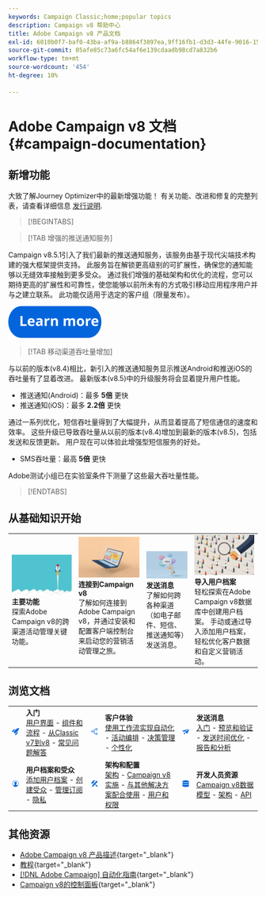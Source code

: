 ```yaml
---
keywords: Campaign Classic;home;popular topics
description: Campaign v8 帮助中心
title: Adobe Campaign v8 产品文档
exl-id: 6010b0f7-baf0-43ba-af9a-b8864f3897ea,9ff16fb1-d3d3-44fe-9016-15abffdbc74e
source-git-commit: 05afe85c73a6fc54af6e139cdaadb98cd7a832b6
workflow-type: tm+mt
source-wordcount: '454'
ht-degree: 10%

---
```


# Adobe Campaign v8 文档 {#campaign-documentation}

<!--![](assets/banner-documentationv8.png) -->

## 新增功能

大致了解Journey Optimizer中的最新增强功能！ 有关功能、改进和修复的完整列表，请查看详细信息 [发行说明](start/release-notes.md).

>[!BEGINTABS]

>[!TAB 增强的推送通知服务]

Campaign v8.5.1引入了我们最新的推送通知服务，该服务由基于现代尖端技术构建的强大框架提供支持。 此服务旨在解锁更高级别的可扩展性，确保您的通知能够以无缝效率接触到更多受众。 通过我们增强的基础架构和优化的流程，您可以期待更高的扩展性和可靠性，使您能够以前所未有的方式吸引移动应用程序用户并与之建立联系。 此功能仅适用于选定的客户组（限量发布）。

[![图像](assets/do-not-localize/learn-more-button.svg)](send/push-data-collection.md)

>[!TAB 移动渠道吞吐量增加]

与以前的版本(v8.4)相比，新引入的推送通知服务显示推送Android和推送iOS的吞吐量有了显着改进。 最新版本(v8.5)中的升级服务将会显着提升用户性能。

* 推送通知(Android)：最多 **5倍** 更快
* 推送通知(iOS)：最多 **2.2倍** 更快

通过一系列优化，短信吞吐量得到了大幅提升，从而显着提高了短信通信的速度和效率。 这些升级已导致吞吐量从以前的版本(v8.4)增加到最新的版本(v8.5)，包括发送和反馈更新。 用户现在可以体验此增强型短信服务的好处。

* SMS吞吐量：最高 <strong>5倍</strong> 更快</li>

Adobe测试小组已在实验室条件下测量了这些最大吞吐量性能。

>[!ENDTABS]

## 从基础知识开始

<table style="table-layout:fixed">
  <tr style="border: 0;">
    <td>
    <a href="start/whats-new.md"><img src="assets/do-not-localize/start-capabilities.png"></a></a>
    <div><strong>主要功能</strong><br/>探索Adobe Campaign v8的跨渠道活动管理关键功能。</div>
    </td>
    <td>
    <a href="start/connect.md"><img src="assets/do-not-localize/start-connect.jpeg"></a>
    <div><strong>连接到Campaign v8</strong><br/>了解如何连接到Adobe Campaign v8，并通过安装和配置客户端控制台来启动您的营销活动管理之旅。</div><br/>
    </td>
    <td>
    <a href="start/create-message.md"><img src="assets/do-not-localize/start-send.jpeg"></a>
    <div><strong>发送消息</strong><br/>了解如何跨各种渠道（如电子邮件、短信、推送通知等）发送消息。
    </div></td>
    <td>
    <a href="audiences/create-profiles.md"><img src="assets/do-not-localize/start-profiles.png"></a>
    <div><strong>导入用户档案</strong><br/>轻松探索在Adobe Campaign v8数据库中创建用户档案。 手动或通过导入添加用户档案，轻松优化客户数据和自定义营销活动。</div>
    </td>
  </tr>
</table>

## 浏览文档

<table style="table-layout:auto">
  <tr style="border: 0;">
    <td>
      <img src="assets/do-not-localize/icon-start.svg" width="70px">
    <td>
      <strong>入门</strong><br/><a href="start/campaign-ui.md">用户界面</a> - <a href="start/ac-components.md">组件和流程</a> - <a href="start/v7-to-v8.md">从Classic v7到v8</a> - <a href="start/campaign-faq.md">常见问题解答</a>
    </td>
    <td>
      <img src="assets/do-not-localize/icon-experience.svg" width="70px">
    </td>
    <td>
      <strong>客户体验</strong><br/><a href="../automation/workflow/about-workflows.md" target="_blank">使用工作流实现自动化</a> - <a href="../automation/campaigns/set-up-campaigns.md" target="_blank">活动编排</a> - <a href="interaction/interaction.md">决策管理</a> - <a href="send/personalize.md">个性化</a>
    </td>
    <td>
      <img src="assets/do-not-localize/icon-send.svg" width="70px">
    </td>
    <td>
      <strong>发送消息</strong><br/><a href="start/create-message.md">入门</a> - <a href="send/preview-and-proof.md">预览和验证</a> - <a href="send/predictive.md">发送时间优化</a> - <a href="reporting/gs-reporting.md">报告和分析</a>
    </td>
  </tr>
  <tr style="border: 0;">
    <td>
      <img src="assets/do-not-localize/icon_profile-audience.svg" width="70px">
    </td>
    <td>
      <strong>用户档案和受众</strong><br/><a href="audiences/create-profiles.md">添加用户档案</a> - <a href="audiences/create-audiences.md">创建受众</a> - <a href="start/subscriptions.md">管理订阅</a> - <a href="start/privacy.md">隐私</a>
    </td>
    <td>
      <img src="assets/do-not-localize/icon-configure.svg" width="70px">
    </td>
    <td>
      <strong>架构和配置</strong><br/><a href="architecture/architecture.md">架构</a> - <a href="start/implement.md">Campaign v8实施</a> - <a href="connect/integration.md">与其他解决方案配合使用</a> - <a href="start/gs-permissions.md">用户和权限</a>
    </td>
    <td>
      <img src="assets/do-not-localize/icon-dev.svg" width="70px">
    </td>
    <td>
      <strong>开发人员资源</strong><br/><a href="dev/datamodel.md">Campaign v8数据模型</a> - <a href="dev/schemas.md">架构</a> - <a href="dev/api.md">API</a>
    </td>
  </tr>
</table>

## 其他资源

* [Adobe Campaign v8 产品描述](https://helpx.adobe.com/cn/legal/product-descriptions/adobe-campaign-managed-cloud-services.html){target="_blank"}
* [教程](https://experienceleague.adobe.com/docs/campaign-learn/tutorials/overview.html){target="_blank"}
* [[!DNL Adobe Campaign] 自动化指南](https://experienceleague.adobe.com/docs/campaign/automation/home.html?lang=zh-Hans){target="_blank"}
* [Campaign v8的控制面板](https://experienceleague.adobe.com/docs/control-panel/using/discover-control-panel/key-features.html?lang=zh-Hans){target="_blank"}


